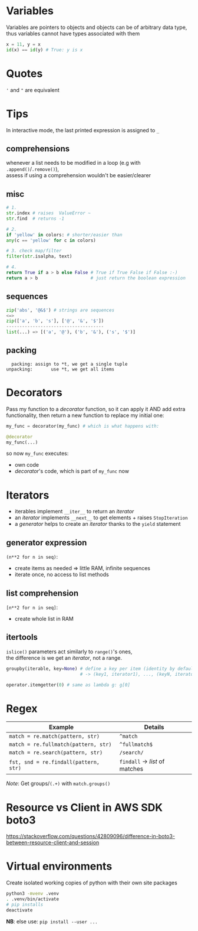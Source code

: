 # Variables
Variables are pointers to objects and objects can be of arbitrary data type,  
thus variables cannot have types associated with them

```python
x = 11, y = x
id(x) == id(y) # True: y is x
```

# Quotes
`'` and `"` are equivalent

# Tips
In interactive mode, the last printed expression is assigned to `_`

## comprehensions
whenever a list needs to be modified in a loop (e.g with `.append()`/`.remove()`),  
assess if using a comprehension wouldn't be easier/clearer

## misc
```python
# 1.
str.index # raises  ValueError ~
str.find  # returns -1

# 2.
if 'yellow' in colors: # shorter/easier than
any(c == 'yellow' for c in colors)

# 3. check map/filter
filter(str.isalpha, text)

# 4.
return True if a > b else False # True if True False if False :-)
return a > b                    # just return the boolean expression
```

## sequences
```python
zip('abs', '@&$') # strings are sequences
<=>
zip(['a', 'b', 's'], ['@', '&', '$'])
-------------------------------------
list(...) => [('a', '@'), ('b', '&'), ('s', '$')]
```

## packing
```
  packing: assign to *t, we get a single tuple
unpacking:       use *t, we get all items
```

# Decorators
Pass my function to a _decorator_ function, so it can apply it AND add extra  
functionality, then return a new function to replace my initial one:

```python
my_func = decorator(my_func) # which is what happens with:

@decorator
my_func(...)
```

so now `my_func` executes:
* own code
* _decorator_'s code, which is part of `my_func` now

# Iterators
- iterables implement `__iter__` to return an _iterator_
- an _iterator_ implements `__next__` to get elements + raises `StopIteration`
- a _generator_ helps to create an _iterator_ thanks to the `yield` statement

## generator expression
`(n**2 for n in seq)`:
* create items as needed => little RAM, infinite sequences
* iterate once, no access to list methods

## list comprehension
`[n**2 for n in seq]`:
* create whole list in RAM

## itertools
`islice()` parameters act similarly to `range()`'s ones,  
the difference is we get an _iterator_, not a range.

```python
groupby(iterable, key=None) # define a key per item (identity by default)
                            # -> (key1, iterator1), ..., (keyN, iteratorN)

operator.itemgetter(0) # same as lambda g: g[0]
```

# Regex
| Example                               | Details                        |
| ---                                   | ---                            |
| `match = re.match(pattern, str)`      | `^match`                       |
| `match = re.fullmatch(pattern, str)`  | `^fullmatch$`                  |
| `match = re.search(pattern, str)`     | `/search/`                     |
| `fst, snd = re.findall(pattern, str)` | `findall` -> _list_ of matches |

_Note_: Get groups/`(.+)` with `match.groups()`

# Resource vs Client in AWS SDK boto3
https://stackoverflow.com/questions/42809096/difference-in-boto3-between-resource-client-and-session

# Virtual environments
Create isolated working copies of python with their own site packages

```bash
python3 -mvenv .venv
. .venv/bin/activate
# pip installs
deactivate
```

**NB**: else use: `pip install --user ...`
